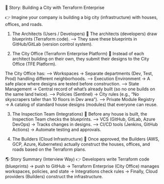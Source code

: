 🌱 Story: Building a City with Terraform Enterprise

👉 Imagine your company is building a big city (infrastructure) with houses, offices, and roads.

1. The Architects (Users / Developers)
👷 The architects (developers) draw blueprints (Terraform code).
--> They save these blueprints in GitHub/GitLab (version control system).

2. The City Office (Terraform Enterprise Platform)
🏢 Instead of each architect building on their own, they submit their designs to the City Office (TFE Platform).

The City Office has:
--> Workspaces → Separate departments (Dev, Test, Prod) handling different neighborhoods.
--> Execution Environment → A safe place where designs are tested before construction.
--> State Management → Central record of what’s already built (so no one builds on the same land twice).
--> Policies (Sentinel) → City rules (e.g., “No skyscrapers taller than 10 floors in Dev area”).
--> Private Module Registry → A catalog of standard house designs (modules) that everyone can reuse.

3. The Inspection Team (Integrations)
👮 Before any house is built, the Inspection Team checks the blueprints.
--> VCS (GitHub, GitLab, Azure DevOps) → Tracks changes in designs.
--> CI/CD tools (Jenkins, GitHub Actions) → Automate testing and approvals.

4. The Builders (Cloud Infrastructure)
👷 Once approved, the Builders (AWS, GCP, Azure, Kubernetes) actually construct the houses, offices, and roads based on the Terraform plans.

🌎 Story Summary (Interview Way)
👉 Developers write Terraform code (blueprints) → push to GitHub → Terraform Enterprise (City Office) manages workspaces, policies, and state → Integrations check rules → Finally, Cloud providers (Builders) construct the infrastructure.